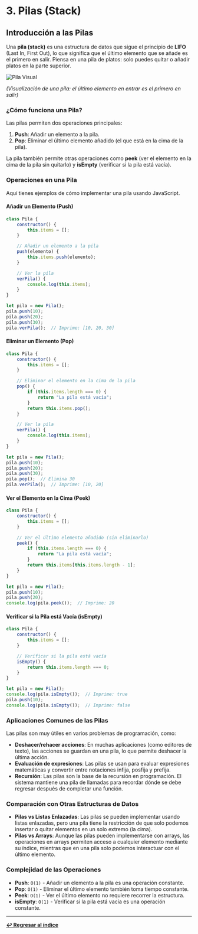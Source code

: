 
# 3. Pilas (Stack)

## Introducción a las Pilas

Una **pila (stack)** es una estructura de datos que sigue el principio de **LIFO** (Last In, First Out), lo que significa que el último elemento que se añade es el primero en salir. Piensa en una pila de platos: solo puedes quitar o añadir platos en la parte superior.

![Pila Visual](https://upload.wikimedia.org/wikipedia/commons/thumb/2/29/Data_stack.svg/300px-Data_stack.svg.png)

*(Visualización de una pila: el último elemento en entrar es el primero en salir)*

### ¿Cómo funciona una Pila?

Las pilas permiten dos operaciones principales:

1. **Push**: Añadir un elemento a la pila.
2. **Pop**: Eliminar el último elemento añadido (el que está en la cima de la pila).

La pila también permite otras operaciones como **peek** (ver el elemento en la cima de la pila sin quitarlo) y **isEmpty** (verificar si la pila está vacía).

### Operaciones en una Pila

Aquí tienes ejemplos de cómo implementar una pila usando JavaScript.

#### Añadir un Elemento (Push)

```javascript
class Pila {
    constructor() {
        this.items = [];
    }

    // Añadir un elemento a la pila
    push(elemento) {
        this.items.push(elemento);
    }

    // Ver la pila
    verPila() {
        console.log(this.items);
    }
}

let pila = new Pila();
pila.push(10);
pila.push(20);
pila.push(30);
pila.verPila();  // Imprime: [10, 20, 30]
```

#### Eliminar un Elemento (Pop)

```javascript
class Pila {
    constructor() {
        this.items = [];
    }

    // Eliminar el elemento en la cima de la pila
    pop() {
        if (this.items.length === 0) {
            return "La pila está vacía";
        }
        return this.items.pop();
    }

    // Ver la pila
    verPila() {
        console.log(this.items);
    }
}

let pila = new Pila();
pila.push(10);
pila.push(20);
pila.push(30);
pila.pop();  // Elimina 30
pila.verPila();  // Imprime: [10, 20]
```

#### Ver el Elemento en la Cima (Peek)

```javascript
class Pila {
    constructor() {
        this.items = [];
    }

    // Ver el último elemento añadido (sin eliminarlo)
    peek() {
        if (this.items.length === 0) {
            return "La pila está vacía";
        }
        return this.items[this.items.length - 1];
    }
}

let pila = new Pila();
pila.push(10);
pila.push(20);
console.log(pila.peek());  // Imprime: 20
```

#### Verificar si la Pila está Vacía (isEmpty)

```javascript
class Pila {
    constructor() {
        this.items = [];
    }

    // Verificar si la pila está vacía
    isEmpty() {
        return this.items.length === 0;
    }
}

let pila = new Pila();
console.log(pila.isEmpty());  // Imprime: true
pila.push(10);
console.log(pila.isEmpty());  // Imprime: false
```

### Aplicaciones Comunes de las Pilas

Las pilas son muy útiles en varios problemas de programación, como:

- **Deshacer/rehacer acciones**: En muchas aplicaciones (como editores de texto), las acciones se guardan en una pila, lo que permite deshacer la última acción.
- **Evaluación de expresiones**: Las pilas se usan para evaluar expresiones matemáticas y convertir entre notaciones infija, posfija y prefija.
- **Recursión**: Las pilas son la base de la recursión en programación. El sistema mantiene una pila de llamadas para recordar dónde se debe regresar después de completar una función.

### Comparación con Otras Estructuras de Datos

- **Pilas vs Listas Enlazadas**: Las pilas se pueden implementar usando listas enlazadas, pero una pila tiene la restricción de que solo podemos insertar o quitar elementos en un solo extremo (la cima).
- **Pilas vs Arrays**: Aunque las pilas pueden implementarse con arrays, las operaciones en arrays permiten acceso a cualquier elemento mediante su índice, mientras que en una pila solo podemos interactuar con el último elemento.

### Complejidad de las Operaciones

- **Push**: `O(1)` - Añadir un elemento a la pila es una operación constante.
- **Pop**: `O(1)` - Eliminar el último elemento también toma tiempo constante.
- **Peek**: `O(1)` - Ver el último elemento no requiere recorrer la estructura.
- **isEmpty**: `O(1)` - Verificar si la pila está vacía es una operación constante.

---

**[↩️ Regresar al índice](../README.md)**
